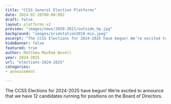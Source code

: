 ```yaml
---
title: "CCSS General Election Platforms"
date: 2024-02-26T00:00:00Z
draft: false
layout: platforms-v2
preview: "images/news/2020-2021/outside_hp.jpg"
background: "images/orientation2018-min.jpeg"
excerpt: "The CCSS Elections for 2024-2025 have begun! We’re excited to announce that we have 13 candidates running for positions on the Board of Directors."
hideBanner: false
featured: true
author: Matthew MacRae-Bovell
year: 2024-2025
url: "elections-2024-2025"
categories:
- annoucement

---
```


The CCSS Elections for 2024-2025 have begun! We’re excited to announce that we have 12 candidates running for positions on the Board of Directors.

